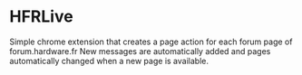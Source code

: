 HFRLive
=======

Simple chrome extension that creates a page action for each forum page of forum.hardware.fr
New messages are automatically added and pages automatically changed when a new page is available.